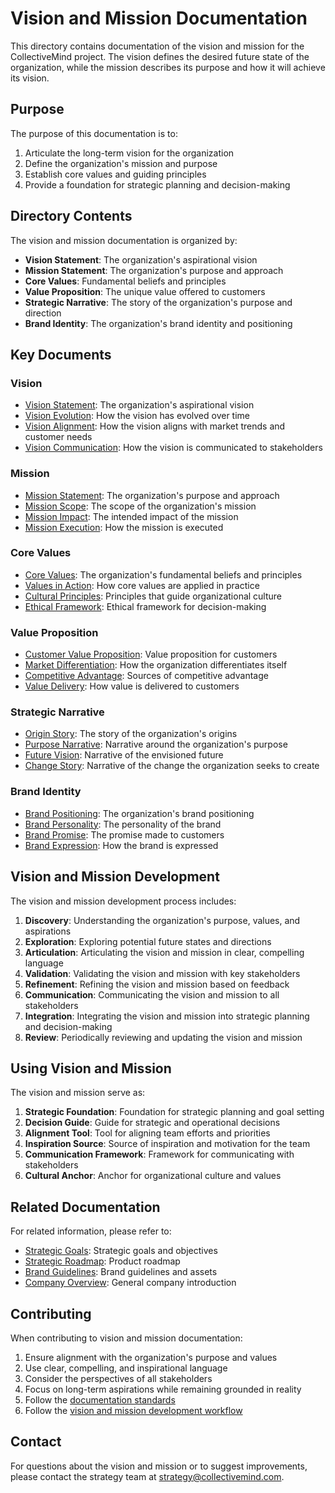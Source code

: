 # Vision and Mission Documentation

This directory contains documentation of the vision and mission for the CollectiveMind project. The vision defines the desired future state of the organization, while the mission describes its purpose and how it will achieve its vision.

## Purpose

The purpose of this documentation is to:

1. Articulate the long-term vision for the organization
2. Define the organization's mission and purpose
3. Establish core values and guiding principles
4. Provide a foundation for strategic planning and decision-making

## Directory Contents

The vision and mission documentation is organized by:

- **Vision Statement**: The organization's aspirational vision
- **Mission Statement**: The organization's purpose and approach
- **Core Values**: Fundamental beliefs and principles
- **Value Proposition**: The unique value offered to customers
- **Strategic Narrative**: The story of the organization's purpose and direction
- **Brand Identity**: The organization's brand identity and positioning

## Key Documents

### Vision

- [Vision Statement](./vision-statement.md): The organization's aspirational vision
- [Vision Evolution](./vision-evolution.md): How the vision has evolved over time
- [Vision Alignment](./vision-alignment.md): How the vision aligns with market trends and customer needs
- [Vision Communication](./vision-communication.md): How the vision is communicated to stakeholders

### Mission

- [Mission Statement](./mission-statement.md): The organization's purpose and approach
- [Mission Scope](./mission-scope.md): The scope of the organization's mission
- [Mission Impact](./mission-impact.md): The intended impact of the mission
- [Mission Execution](./mission-execution.md): How the mission is executed

### Core Values

- [Core Values](./core-values.md): The organization's fundamental beliefs and principles
- [Values in Action](./values-in-action.md): How core values are applied in practice
- [Cultural Principles](./cultural-principles.md): Principles that guide organizational culture
- [Ethical Framework](./ethical-framework.md): Ethical framework for decision-making

### Value Proposition

- [Customer Value Proposition](./customer-value-proposition.md): Value proposition for customers
- [Market Differentiation](./market-differentiation.md): How the organization differentiates itself
- [Competitive Advantage](./competitive-advantage.md): Sources of competitive advantage
- [Value Delivery](./value-delivery.md): How value is delivered to customers

### Strategic Narrative

- [Origin Story](./origin-story.md): The story of the organization's origins
- [Purpose Narrative](./purpose-narrative.md): Narrative around the organization's purpose
- [Future Vision](./future-vision.md): Narrative of the envisioned future
- [Change Story](./change-story.md): Narrative of the change the organization seeks to create

### Brand Identity

- [Brand Positioning](./brand-positioning.md): The organization's brand positioning
- [Brand Personality](./brand-personality.md): The personality of the brand
- [Brand Promise](./brand-promise.md): The promise made to customers
- [Brand Expression](./brand-expression.md): How the brand is expressed

## Vision and Mission Development

The vision and mission development process includes:

1. **Discovery**: Understanding the organization's purpose, values, and aspirations
2. **Exploration**: Exploring potential future states and directions
3. **Articulation**: Articulating the vision and mission in clear, compelling language
4. **Validation**: Validating the vision and mission with key stakeholders
5. **Refinement**: Refining the vision and mission based on feedback
6. **Communication**: Communicating the vision and mission to all stakeholders
7. **Integration**: Integrating the vision and mission into strategic planning and decision-making
8. **Review**: Periodically reviewing and updating the vision and mission

## Using Vision and Mission

The vision and mission serve as:

1. **Strategic Foundation**: Foundation for strategic planning and goal setting
2. **Decision Guide**: Guide for strategic and operational decisions
3. **Alignment Tool**: Tool for aligning team efforts and priorities
4. **Inspiration Source**: Source of inspiration and motivation for the team
5. **Communication Framework**: Framework for communicating with stakeholders
6. **Cultural Anchor**: Anchor for organizational culture and values

## Related Documentation

For related information, please refer to:

- [Strategic Goals](../goals/): Strategic goals and objectives
- [Strategic Roadmap](../../product-requirements/roadmap/): Product roadmap
- [Brand Guidelines](../../design/design-system/brand/): Brand guidelines and assets
- [Company Overview](../../process/onboarding/general/company-introduction.md): General company introduction

## Contributing

When contributing to vision and mission documentation:

1. Ensure alignment with the organization's purpose and values
2. Use clear, compelling, and inspirational language
3. Consider the perspectives of all stakeholders
4. Focus on long-term aspirations while remaining grounded in reality
5. Follow the [documentation standards](../../process/standards/documentation-standards.md)
6. Follow the [vision and mission development workflow](../../process/workflows/vision-mission-workflow.md)

## Contact

For questions about the vision and mission or to suggest improvements, please contact the strategy team at [strategy@collectivemind.com](mailto:strategy@collectivemind.com). 